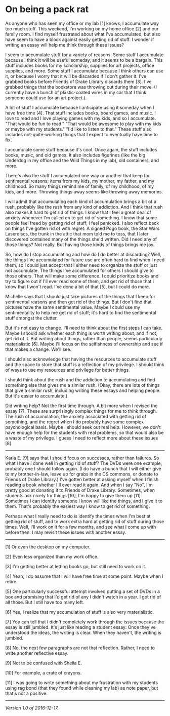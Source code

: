 On being a pack rat
===================

As anyone who has seen my office or my lab [1] knows, I accumulate way
too much stuff.  This weekend, I'm working on my home office [2] and
our family room.  I find myself frustrated about what I've accumulated,
but also have seem to have a block against easily getting rid of stuff.
I wonder if writing an essay will help me think through these issues?

I seem to accumulate stuff for a variety of reasons.  Some stuff I
accumulate because I think it will be useful someday, and it seems to be
a bargain.  This stuff includes books for my scholarship, supplies for art
projects, office supplies, and more.  Some stuff I accumulate because I
think others can use it, or because I worry that it will be discarded if
I don't gather it.  I've grabbed books before Friends of Drake Library
discards them [3].  I've grabbed things that the bookstore was throwing
out during their move. (I currently have a bunch of plastic-coated wires
in my car that I think someone could use for an art project.).

A lot of stuff I accumulate because I anticipate using it someday when I
have free time [4].  That stuff includes books, board games, and music.
I love to read and I love playing games with my kids, and so I accumulate.
"That would be fun to read."  "That would be awesome to play with my
kids or maybe with my students."  "I'd like to listen to that."  These
stuff also includes not-quite-working things that I expect to eventually
have time to fix.  

I accumulate some stuff because it's cool.  Once again, the stuff includes
books, music, and old games.  It also includes figurines (like the big
Underdog in my office and the Wild Things in my lab), old containers,
and more.

There's also the stuff I accumulated one way or another that keep for
sentimental reasons; items from my kids, my mother, my father, and my
childhood.  So many things remind me of family, of my childhood, of my
kids, and more.  Throwing things away seems like throwing away memories.

I will admit that accumulating each kind of accumulation brings a bit
of a rush, probably like the rush from any kind of addiction.  And I
think that rush also makes it hard to get rid of things.  I know that
I feel a great deal of anxiety whenever I'm called on to get rid of
something.  I know that some people feel freed by getting rid of stuff;
I feel panicked.  I also reflect back on things I've gotten rid of with
regret: A signed Pogo book, the Star Wars Laserdiscs, the trunk in the
attic that mom told me to toss, that I later discovered contained many of
the things she'd written.  Did I need any of those things?  Not really.
But having those kinds of things brings me joy.

So, how do I stop accumulating and how do I do better at discarding?
Well, the things I've accumulated for future use are often hard to find
when I need them, so I could just accept that I either need to organize
the stuff or just not accumulate.  The things I've accumulated for others
I should give to those others.  That will make some difference.  I could
prioritize books and try to figure out if I'll ever read some of them,
and get rid of those that I know that I won't read.  I've done a bit of
that [5], but I could do more.

Michelle says that I should just take pictures of the things that I keep
for sentimental reasons and then get rid of the things.  But I don't
find that pictures have the same sentimental value.  Maybe I could use
my sentimentality to  help me get rid of stuff; it's hard to find the
sentimental stuff amongst the clutter.

But it's not easy to change.  I'll need to think about the first steps I
can take.  Maybe I should ask whether each thing is worth writing about,
and if not, get rid of it.  But writing about things, rather than people,
seems particularly materialistic [6].  Maybe I'll focus on the selfishness
of ownership and see if that makes a change.  We'll see.

I should also acknowledge that having the resources to accumulate stuff
and the space to store that stuff is a reflection of my privilege.
I should think of ways to use my resources and privilege for better
things.

I should think about the rush and the addiction to accumulating and
find something else that gives me a similar rush.  (Okay, there are
lots of things that give a similar rush, including writing these
essays and helping people.  But it's easier to accumulate.)

Did writing help?  Not the first time through.  A bit more when I
revised the essay [7].  These are surprisingly complex things for me
to think through.  The rush of accumulation, the anxiety associated
with getting rid of something, and the regret when I do probably have
some complex psychological basis.  Maybe I should seek out real help.
However, we don't have enough help for the students with real problems,
so that would also be a waste of my privilege.  I guess I need to reflect
more about these issues [8].

---

Karla E. [9] says that I should focus on successes, rather than failures.
So what I have I done well in getting rid of stuff?  The DVDs were one
example, probably one I should follow again.  (I do have a bunch that
I will either give to my brother-in-law, leave up for grabs in the CS
commons, or donate to Friends of Drake Library.)  I've gotten better
at asking myself when I finish reading a book whether I'll ever read it
again.  And when I say "No", I'm pretty good at donating it to Friends
of Drake Library.  Sometimes, when students ask nicely for things [10],
I'm happy to give them up [11].  Sometimes I can identify someone I know
will like the things, and I give it to them.  That's probably the easiest
way I know to get rid of something.

Perhaps what I really need to do is identify the times when I'm best at
getting rid of stuff, and to work extra hard at getting rid of stuff
during those times.  Well, I'll work on it for a few months, and see
what I come up with before then.  I may revisit these issues with
another essay.

---

[1] Or even the desktop on my computer.

[2] Even less organized than my work office.

[3] I'm getting better at letting books go, but still need to work on
it.

[4] Yeah, I do assume that I will have free time at some point.  Maybe
when I retire.

[5] One particularly successful attempt involved putting a set of DVDs
in a box and promising that I'd get rid of any I didn't watch in a year.
I got rid of all those.  But I still have too many left.

[6] Yes, I realize that my accumulation of stuff is also very
materialistic.

[7] You can tell that I didn't completely work through the issues
because the essay is still jumbled.  It's just like reading a student
essay: Once they've understood the ideas, the writing is clear.  When
they haven't, the writing is jumbled.

[8] No, the next few paragraphs are not that reflection.  Rather, I need
to write another reflective essay.

[9] Not to be confused with Sheila E.

[10] For example, a crate of crayons.

[11] I was going to write something about my frustration with my students
using rag bond (that they found while cleaning my lab) as note paper, but
that's not a positive.

---

*Version 1.0 of 2016-12-17.*
